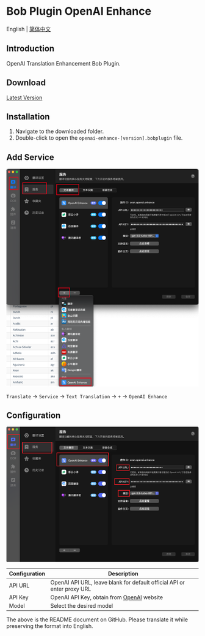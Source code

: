 # Bob Plugin OpenAI Enhance

English | [简体中文](./README-zh_CN.md)

## Introduction

OpenAI Translation Enhancement Bob Plugin.

## Download

[Latest Version](https://github.com/Layouwen/bob-plugin-openai-enhance/releases/download/v0.0.3-alpha.6/openai-enhance-0.0.3-alpha.6.bobplugin)

## Installation

1. Navigate to the downloaded folder.
2. Double-click to open the `openai-enhance-[version].bobplugin` file.

## Add Service

![Usage](/assets/img02.png)

`Translate` -> `Service` -> `Text Translation` -> `+` -> `OpenAI Enhance`

## Configuration

![Usage](./assets/img01.png)

| Configuration | Description                                                             |
| ------------- | ----------------------------------------------------------------------- |
| API URL       | OpenAI API URL, leave blank for default official API or enter proxy URL |
| API Key       | OpenAI API Key, obtain from [OpenAI](https://beta.openai.com/) website  |
| Model         | Select the desired model                                                |

The above is the README document on GitHub. Please translate it while preserving the format into English.
